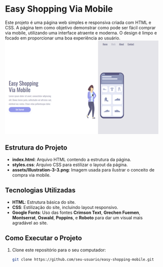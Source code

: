 # Easy Shopping Via Mobile

Este projeto é uma página web simples e responsiva criada com HTML e CSS. A página tem como objetivo demonstrar como pode ser fácil comprar via mobile, utilizando uma interface atraente e moderna. O design é limpo e focado em proporcionar uma boa experiência ao usuário.
<img src="https://github.com/SeilaniF/Projeto-Mobile/blob/main/assets/Capturarmobile.PNG?raw=true">

## Estrutura do Projeto

- **index.html**: Arquivo HTML contendo a estrutura da página.
- **styles.css**: Arquivo CSS para estilizar o layout da página.
- **assets/Illustration-3-3.png**: Imagem usada para ilustrar o conceito de compra via mobile.

## Tecnologias Utilizadas

- **HTML**: Estrutura básica do site.
- **CSS**: Estilização do site, incluindo layout responsivo.
- **Google Fonts**: Uso das fontes **Crimson Text**, **Grechen Fuemen**, **Montserrat**, **Oswald**, **Poppins**, e **Roboto** para dar um visual mais agradável ao site.

## Como Executar o Projeto

1. Clone este repositório para o seu computador:

   ```bash
   git clone https://github.com/seu-usuario/easy-shopping-mobile.git
